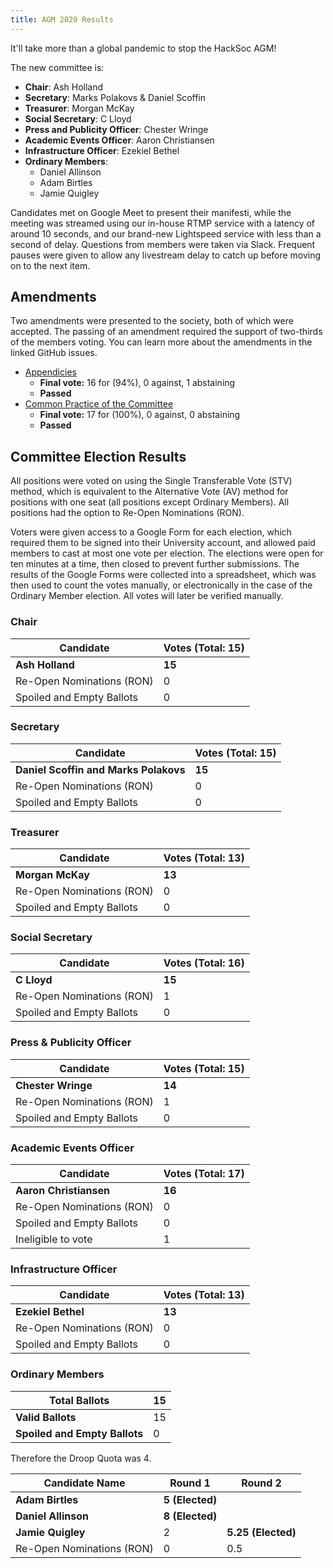 ```yaml
---
title: AGM 2020 Results
---
```


It'll take more than a global pandemic to stop the HackSoc AGM!

The new committee is:

 - **Chair**: Ash Holland
 - **Secretary**: Marks Polakovs & Daniel Scoffin
 - **Treasurer**: Morgan McKay
 - **Social Secretary**: C Lloyd
 - **Press and Publicity Officer**: Chester Wringe
 - **Academic Events Officer**: Aaron Christiansen
 - **Infrastructure Officer**: Ezekiel Bethel
 - **Ordinary Members**:
   - Daniel Allinson
   - Adam Birtles
   - Jamie Quigley

Candidates met on Google Meet to present their manifesti, while the meeting was streamed using our in-house RTMP service with a latency of around 10 seconds, and our brand-new Lightspeed service with less than a second of delay. Questions from members were taken via Slack. Frequent pauses were given to allow any livestream delay to catch up before moving on to the next item.

## Amendments

Two amendments were presented to the society, both of which were accepted. The passing of an amendment required the support of two-thirds of the members voting. You can learn more about the amendments in the linked GitHub issues.

 - [Appendicies](https://github.com/HackSoc/constitution/pull/8)
   - **Final vote:** 16 for (94%), 0 against, 1 abstaining
   - **Passed**
 - [Common Practice of the Committee](https://github.com/HackSoc/constitution/pull/11)
   - **Final vote:** 17 for (100%), 0 against, 0 abstaining
   - **Passed**

## Committee Election Results

All positions were voted on using the Single Transferable Vote (STV) method, which is equivalent to the Alternative Vote (AV) method for positions with one seat (all positions except Ordinary Members). All positions had the option to Re-Open Nominations (RON).  

Voters were given access to a Google Form for each election, which required them to be signed into their University account, and allowed paid members to cast at most one vote per election. The elections were open for ten minutes at a time, then closed to prevent further submissions. The results of the Google Forms were collected into a spreadsheet, which was then used to count the votes manually, or electronically in the case of the Ordinary Member election. All votes will later be verified manually. 

### Chair

| Candidate                 | Votes (Total: 15) |
|---------------------------|-------------------|
| **Ash Holland**           | **15**            |
| Re-Open Nominations (RON) | 0                 |
| Spoiled and Empty Ballots | 0                 |

### Secretary

| Candidate                             | Votes (Total: 15) |
|---------------------------------------|-------------------|
| **Daniel Scoffin and Marks Polakovs** | **15**            |
| Re-Open Nominations (RON)             | 0                 |
| Spoiled and Empty Ballots             | 0                 |
 
### Treasurer

| Candidate                 | Votes (Total: 13) |
|---------------------------|-------------------|
| **Morgan McKay**          | **13**            |
| Re-Open Nominations (RON) | 0                 |
| Spoiled and Empty Ballots | 0                 |

### Social Secretary

| Candidate                 | Votes (Total: 16) |
|---------------------------|-------------------|
| **C Lloyd**               | **15**            |
| Re-Open Nominations (RON) | 1                 |
| Spoiled and Empty Ballots | 0                 |

### Press & Publicity Officer

| Candidate                 | Votes (Total: 15) |
|---------------------------|-------------------|
| **Chester Wringe**        | **14**            |
| Re-Open Nominations (RON) | 1                 |
| Spoiled and Empty Ballots | 0                 |

### Academic Events Officer

| Candidate                 | Votes (Total: 17) |
|---------------------------|-------------------|
| **Aaron Christiansen**    | **16**            |
| Re-Open Nominations (RON) | 0                 |
| Spoiled and Empty Ballots | 0                 |
| Ineligible to vote        | 1                 |

### Infrastructure Officer

| Candidate                 | Votes (Total: 13) |
|---------------------------|-------------------|
| **Ezekiel Bethel**        | **13**            |
| Re-Open Nominations (RON) | 0                 |
| Spoiled and Empty Ballots | 0                 |

### Ordinary Members

| Total Ballots                 | 15 |
|-------------------------------|----|
| **Valid Ballots**             | 15 |
| **Spoiled and Empty Ballots** | 0  |

Therefore the Droop Quota was 4.

| **Candidate Name**        | **Round 1**     | **Round 2**        |
|---------------------------|-----------------|--------------------|
| **Adam Birtles**          | **5 (Elected)** |                    |
| **Daniel Allinson**       | **8 (Elected)** |                    |
| **Jamie Quigley**         | 2               | **5.25 (Elected)** |
| Re-Open Nominations (RON) | 0               | 0.5                |